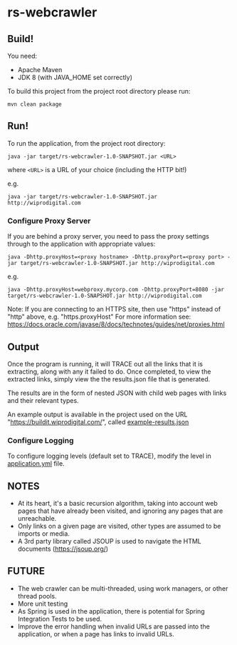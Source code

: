 # rs-webcrawler

## Build!
You need:
* Apache Maven
* JDK 8  (with JAVA_HOME set correctly)

To build this project from the project root directory please run:
    
    mvn clean package


## Run!

To run the application, from the project root directory:
    
    java -jar target/rs-webcrawler-1.0-SNAPSHOT.jar <URL>
    
where `<URL>` is a URL of your choice (including the HTTP bit!)

e.g.
    
    java -jar target/rs-webcrawler-1.0-SNAPSHOT.jar http://wiprodigital.com
    
### Configure Proxy Server

If you are behind a proxy server, you need to pass the proxy settings through to the application with appropriate values:

    
    java -Dhttp.proxyHost=<proxy hostname> -Dhttp.proxyPort=<proxy port> -jar target/rs-webcrawler-1.0-SNAPSHOT.jar http://wiprodigital.com


e.g.
    
    java -Dhttp.proxyHost=webproxy.mycorp.com -Dhttp.proxyPort=8080 -jar target/rs-webcrawler-1.0-SNAPSHOT.jar http://wiprodigital.com

 Note: If you are connecting to an HTTPS site, then use "https" instead of "http" above, e.g. "https.proxyHost"
 For more information see: https://docs.oracle.com/javase/8/docs/technotes/guides/net/proxies.html

## Output
Once the program is running, it will TRACE out all the links that it is extracting, along with any it failed to do.
Once completed, to view the extracted links, simply view the the results.json file that is generated.

The results are in the form of nested JSON with child web pages with links and their relevant types.

An example output is available in the project used on the URL "https://buildit.wiprodigital.com/", called [example-results.json](example-results.json)


### Configure Logging
To configure logging levels (default set to TRACE), modify the level in [application.yml](https://github.com/ruchirsanghavi/rs-webcrawler/tree/master/src/main/resources/application.yml) file.


## NOTES
* At its heart, it's a basic recursion algorithm, taking into account web pages that have already been visited, and ignoring any pages that are unreachable.
* Only <a> links on a given page are visited, other types are assumed to be imports or media.
* A 3rd party library called JSOUP is used to navigate the HTML documents (https://jsoup.org/)

## FUTURE
* The web crawler can be multi-threaded, using work managers, or other thread pools.
* More unit testing
* As Spring is used in the application, there is potential for Spring Integration Tests to be used.
* Improve the error handling when invalid URLs are passed into the application, or when a page has links to invalid URLs.